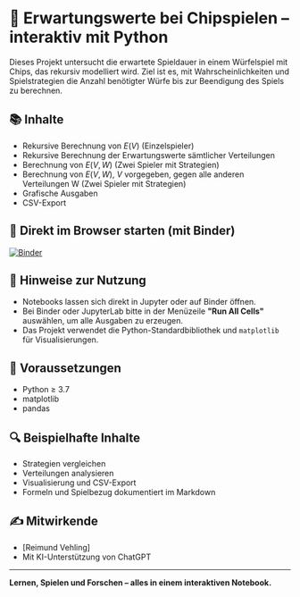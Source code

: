 # 🎲 Erwartungswerte bei Chipspielen – interaktiv mit Python

Dieses Projekt untersucht die erwartete Spieldauer in einem Würfelspiel mit Chips, das rekursiv modelliert wird. Ziel ist es, mit Wahrscheinlichkeiten und Spielstrategien die Anzahl benötigter Würfe bis zur Beendigung des Spiels zu berechnen.

## 📚 Inhalte

- Rekursive Berechnung von $E(V)$ (Einzelspieler)
- Rekursive Berechnung der Erwartungswerte sämtlicher Verteilungen
- Berechnung von $E(V, W)$ (Zwei Spieler mit Strategien)
- Berechnung von $E(V, W)$, $V$ vorgegeben, gegen alle anderen Verteilungen W (Zwei Spieler mit Strategien)
- Grafische Ausgaben 
- CSV-Export

## 🚀 Direkt im Browser starten (mit Binder)

[![Binder](https://mybinder.org/badge_logo.svg)](https://mybinder.org/v2/gh/RVeh/EX_Setzstrategien/main?filepath=2025-05-09-EX.ipynb)

## 🧪 Hinweise zur Nutzung

- Notebooks lassen sich direkt in Jupyter oder auf Binder öffnen.
- Bei Binder oder JupyterLab bitte in der Menüzeile **"Run All Cells"** auswählen, um alle Ausgaben zu erzeugen.
- Das Projekt verwendet die Python-Standardbibliothek und `matplotlib` für Visualisierungen.


## 🧮 Voraussetzungen

- Python ≥ 3.7
- matplotlib
- pandas

## 🔍 Beispielhafte Inhalte

- Strategien vergleichen
- Verteilungen analysieren
- Visualisierung und CSV-Export
- Formeln und Spielbezug dokumentiert im Markdown

## ✍️ Mitwirkende

- [Reimund Vehling]
- Mit KI-Unterstützung von ChatGPT

---

**Lernen, Spielen und Forschen – alles in einem interaktiven Notebook.**
